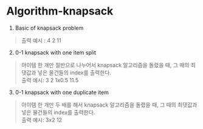 # Algorithm-knapsack

1. Basic of knapsack problem
> 출력 예시 : 4 2 11

2. 0-1 knapsack with one item split
> 아이템 한 개만 절반으로 나누어서 knapsack 알고리즘을 돌렸을 때, 그 때의 최댓값과 넣은 물건들의 index를 출력한다.  
> 출력 예시: 3 2 1x0.5 11.5

3. 0-1 knapsack with one duplicate item 
> 아이템 한 개만 두 배를 해서 knapsack 알고리즘을 돌렸을 때, 그 때의 최댓값과 넣은 물건들의 index를 출력한다.  
> 출력 예시: 3x2 12
